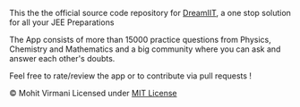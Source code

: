 This the the official source code repository for [DreamIIT](https://play.google.com/store/apps/details?id=com.mohitvirmani.quiz), a one stop solution for all your JEE Preparations

The App consists of more than 15000 practice questions from Physics, Chemistry and Mathematics and a big community where you can ask and answer each other's doubts.

Feel free to rate/review the app or to contribute via pull requests !

© Mohit Virmani
Licensed under [MIT License](LICENSE)
